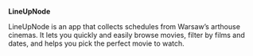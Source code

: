__LineUpNode__

LineUpNode is an app that collects schedules from Warsaw’s arthouse cinemas. It lets you quickly and easily browse movies, filter by films and dates, and helps you pick the perfect movie to watch.
